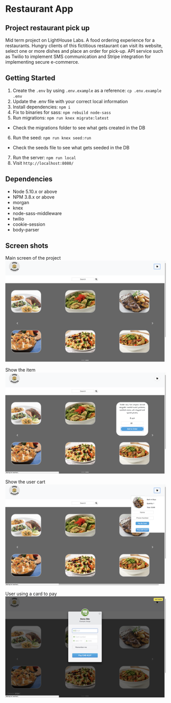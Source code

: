 # Restaurant App


## Project restaurant pick up

Mid term project on LightHouse Labs. A food ordering experience for a restaurants. Hungry clients of this fictitious restaurant can visit its website, select one or more dishes and place an order for pick-up. API service such as Twilio to implement SMS communication and Stripe integration for implementing secure e-commerce. 


## Getting Started

1. Create the `.env` by using `.env.example` as a reference: `cp .env.example .env`
2. Update the .env file with your correct local information
3. Install dependencies: `npm i`
4. Fix to binaries for sass: `npm rebuild node-sass`
5. Run migrations: `npm run knex migrate:latest`
  - Check the migrations folder to see what gets created in the DB
6. Run the seed: `npm run knex seed:run`
  - Check the seeds file to see what gets seeded in the DB
7. Run the server: `npm run local`
8. Visit `http://localhost:8080/`

## Dependencies

- Node 5.10.x or above
- NPM 3.8.x or above
- morgan
- knex
- node-sass-middleware
- twilio
- cookie-session
- body-parser

## Screen shots

Main screen of the project
!["Main screen of the project"](https://github.com/rafaelgavabarreto/Restaurant-App/blob/master/img/RestaurantApp%20Main%20Screen.png)

Show the item
![Show the item](https://github.com/rafaelgavabarreto/Restaurant-App/blob/master/img/RestaurantApp%20Item.png)

Show the user cart
![Show the cart](https://github.com/rafaelgavabarreto/Restaurant-App/blob/master/img/RestaurantApp%20Cart.png)

User using a card to pay
![User pay by card](https://github.com/rafaelgavabarreto/Restaurant-App/blob/master/img/RestaurantApp%20Card%20Pay.png)